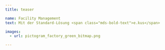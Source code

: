 ```yaml
---
title: teaser

name: Facility Management
text: Mit der Standard-Lösung <span class="mds-bold-text">e.kus</span> unseres Partners pit-cup GmbH sowie zahlreichen von uns entwickelten Erweiterungen steht Ihnen eine erweiterbare Plattform zur Verfügung, in der Gebäude- und Flächenmanagement, Instandhaltung, Investitionsplanung sowie Schnittstellen zu weiteren Systemen für einen reibungslosen und effektiven Informationsfluss im Facility Management sorgen. <a href="#" class="mds-link">Mehr lesen... </a>

images:
  - url: pictogram_factory_green_bitmap.png

---
```

